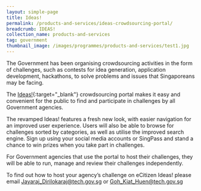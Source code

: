 ```yaml
---
layout: simple-page
title: Ideas!
permalink: /products-and-services/ideas-crowdsourcing-portal/
breadcrumb: IDEAS!
collection_name: products-and-services
tag: government
thumbnail_image: /images/programmes/products-and-services/test1.jpg
---
```


The Government has been organising crowdsourcing activities in the form of challenges, such as contests for idea generation, application development, hackathons, to solve problems and issues that Singaporeans may be facing.

The [Ideas!](https://ideas.gov.sg/){:target="_blank"}  crowdsourcing portal makes it easy and convenient for the public to find and participate in challenges by all Government agencies.

The revamped Ideas! features a fresh new look, with easier navigation for an improved user experience. Users will also be able to browse for challenges sorted by categories, as well as utilise the improved search engine. Sign up using your social media accounts or SingPass and stand a chance to win prizes when you take part in challenges.

For Government agencies that use the portal to host their challenges, they will be able to run, manage and review their challenges independently. 

To find out how to host your agency’s challenge on eCitizen Ideas! please email <Jayaraj_Dirilokaraj@tech.gov.sg> or <Goh_Kiat_Huen@tech.gov.sg>
